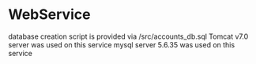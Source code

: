 # WebService
database creation script is provided via /src/accounts_db.sql
Tomcat v7.0 server was used on this service
mysql server 5.6.35 was used on this service
